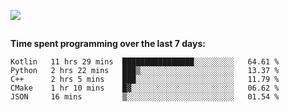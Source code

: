 [![](https://img.shields.io/badge/discord-jonatsp%234844-7289DA?logo=discord)](https://discord.com/users/239510668687048717)

##
**Time spent programming over the last 7 days:**
<!--START_SECTION:waka-->
```text
Kotlin   11 hrs 29 mins  ████████████████░░░░░░░░░   64.61 % 
Python   2 hrs 22 mins   ███▒░░░░░░░░░░░░░░░░░░░░░   13.37 % 
C++      2 hrs 5 mins    ███░░░░░░░░░░░░░░░░░░░░░░   11.79 % 
CMake    1 hr 10 mins    █▓░░░░░░░░░░░░░░░░░░░░░░░   06.62 % 
JSON     16 mins         ▒░░░░░░░░░░░░░░░░░░░░░░░░   01.54 % 
```
<!--END_SECTION:waka-->
##
